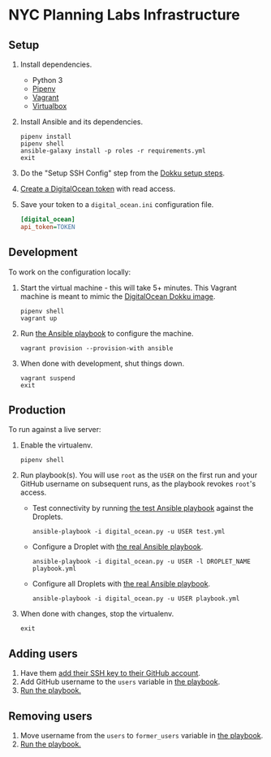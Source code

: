 # NYC Planning Labs Infrastructure

## Setup

1. Install dependencies.
    * Python 3
    * [Pipenv](https://docs.pipenv.org)
    * [Vagrant](https://www.vagrantup.com/)
    * [Virtualbox](https://www.virtualbox.org/)
1. Install Ansible and its dependencies.

    ```shell
    pipenv install
    pipenv shell
    ansible-galaxy install -p roles -r requirements.yml
    exit
    ```

1. Do the "Setup SSH Config" step from the [Dokku setup steps](http://dokku.viewdocs.io/dokku/getting-started/install/vagrant/).
1. [Create a DigitalOcean token](https://www.digitalocean.com/docs/api/create-personal-access-token/) with read access.
1. Save your token to a `digital_ocean.ini` configuration file.

    ```ini
    [digital_ocean]
    api_token=TOKEN
    ```

## Development

To work on the configuration locally:

1. Start the virtual machine - this will take 5+ minutes. This Vagrant machine is meant to mimic the [DigitalOcean Dokku image](https://www.digitalocean.com/products/one-click-apps/dokku/).

    ```shell
    pipenv shell
    vagrant up
    ```

1. Run [the Ansible playbook](playbook.yml) to configure the machine.

    ```shell
    vagrant provision --provision-with ansible
    ```

1. When done with development, shut things down.

    ```shell
    vagrant suspend
    exit
    ```

## Production

To run against a live server:

1. Enable the virtualenv.

    ```shell
    pipenv shell
    ```

1. Run playbook(s). You will use `root` as the `USER` on the first run and your GitHub username on subsequent runs, as the playbook revokes `root`'s access.
    * Test connectivity by running [the test Ansible playbook](test.yml) against the Droplets.

        ```shell
        ansible-playbook -i digital_ocean.py -u USER test.yml
        ```

    * Configure a Droplet with [the real Ansible playbook](playbook.yml).

        ```shell
        ansible-playbook -i digital_ocean.py -u USER -l DROPLET_NAME playbook.yml
        ```

    * Configure all Droplets with [the real Ansible playbook](playbook.yml).

        ```shell
        ansible-playbook -i digital_ocean.py -u USER playbook.yml
        ```

1. When done with changes, stop the virtualenv.

    ```shell
    exit
    ```

## Adding users

1. Have them [add their SSH key to their GitHub account](https://help.github.com/articles/adding-a-new-ssh-key-to-your-github-account/).
1. Add GitHub username to the `users` variable in [the playbook](playbook.yml).
1. [Run the playbook.](#production)

## Removing users

1. Move username from the `users` to `former_users` variable in [the playbook](playbook.yml).
1. [Run the playbook.](#production)
